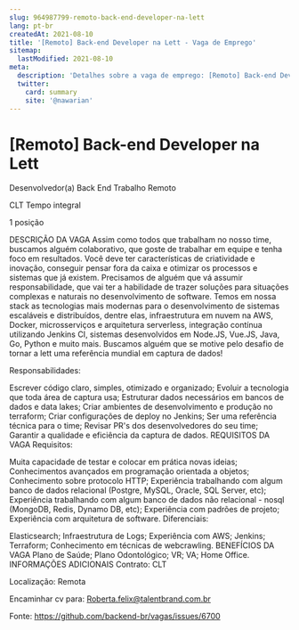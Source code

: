 ```yaml
---
slug: 964987799-remoto-back-end-developer-na-lett
lang: pt-br
createdAt: 2021-08-10
title: '[Remoto] Back-end Developer na Lett - Vaga de Emprego'
sitemap:
  lastModified: 2021-08-10
meta:
  description: 'Detalhes sobre a vaga de emprego: [Remoto] Back-end Developer na Lett'
  twitter:
    card: summary
    site: '@nawarian'
---
```


# [Remoto] Back-end Developer na Lett

Desenvolvedor(a) Back End
Trabalho Remoto

CLT
Tempo integral

1 posição

DESCRIÇÃO DA VAGA
Assim como todos que trabalham no nosso time, buscamos alguém colaborativo, que goste de trabalhar em equipe e tenha foco em resultados. Você deve ter características de criatividade e inovação, conseguir pensar fora da caixa e otimizar os processos e sistemas que já existem.
Precisamos de alguém que vá assumir responsabilidade, que vai ter a habilidade de trazer soluções para situações complexas e naturais no desenvolvimento de software.
Temos em nossa stack as tecnologias mais modernas para o desenvolvimento de sistemas escaláveis e distribuídos, dentre elas, infraestrutura em nuvem na AWS, Docker, microsserviços e arquitetura serverless, integração contínua utilizando Jenkins CI, sistemas desenvolvidos em Node.JS, Vue.JS, Java, Go, Python e muito mais.
Buscamos alguém que se motive pelo desafio de tornar a lett uma referência mundial em captura de dados!

Responsabilidades:

Escrever código claro, simples, otimizado e organizado;
Evoluir a tecnologia que toda área de captura usa;
Estruturar dados necessários em bancos de dados e data lakes;
Criar ambientes de desenvolvimento e produção no terraform;
Criar configurações de deploy no Jenkins;
Ser uma referência técnica para o time;
Revisar PR's dos desenvolvedores do seu time;
Garantir a qualidade e eficiência da captura de dados.
REQUISITOS DA VAGA
Requisitos:

Muita capacidade de testar e colocar em prática novas ideias;
Conhecimentos avançados em programação orientada a objetos;
Conhecimento sobre protocolo HTTP;
Experiência trabalhando com algum banco de dados relacional (Postgre, MySQL, Oracle, SQL Server, etc);
Experiência trabalhando com algum banco de dados não relacional - nosql (MongoDB, Redis, Dynamo DB, etc);
Experiência com padrões de projeto;
Experiência com arquitetura de software.
Diferenciais:

Elasticsearch;
Infraestrutura de Logs;
Experiência com AWS;
Jenkins;
Terraform;
Conhecimento em técnicas de webcrawling.
BENEFÍCIOS DA VAGA
Plano de Saúde;
Plano Odontológico;
VR;
VA;
Home Office.
INFORMAÇÕES ADICIONAIS
Contrato: CLT

Localização: Remota

Encaminhar cv para: Roberta.felix@talentbrand.com.br

Fonte: https://github.com/backend-br/vagas/issues/6700